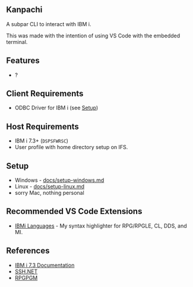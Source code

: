## Kanpachi

A subpar CLI to interact with IBM i.

This was made with the intention of using VS Code with the embedded terminal.


## Features
- ?


## Client Requirements
- ODBC Driver for IBM i (see [Setup](##Setup))


## Host Requirements
- IBM i 7.3+ (```DSPSFWRSC```)
- User profile with home directory setup on IFS.


## Setup
- Windows - [docs/setup-windows.md](docs/setup-windows.md)
- Linux - [docs/setup-linux.md](docs/setup-linux.md)
- sorry Mac, nothing personal


## Recommended VS Code Extensions
- [IBMi Languages](https://marketplace.visualstudio.com/items?itemName=barrettotte.ibmi-languages) - My syntax highlighter for RPG/RPGLE, CL, DDS, and MI.


## References
- [IBM i 7.3 Documentation](https://www.ibm.com/support/knowledgecenter/en/ssw_ibm_i_73/rzahg/welcome.htm)
- [SSH.NET](https://github.com/sshnet/SSH.NET)
- [RPGPGM](https://www.rpgpgm.com/)